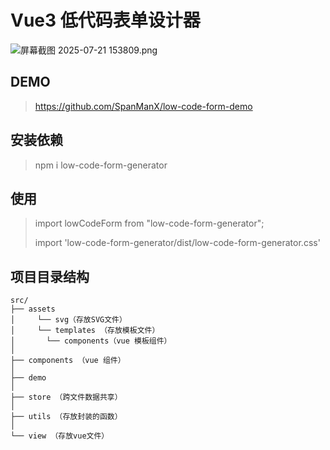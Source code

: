 # Vue3 低代码表单设计器

<img src="https://p6-xtjj-sign.byteimg.com/tos-cn-i-73owjymdk6/a6843b5e63404451b83517d76da4ce21~tplv-73owjymdk6-jj-mark-v1:0:0:0:0:5o6Y6YeR5oqA5pyv56S-5Yy6IEAg5ZW35ZKv5ZOp5ZKv5ZW3:q75.awebp?rk3s=f64ab15b&amp;x-expires=1753688417&amp;x-signature=PDSw1H%2BJoGelPYD1IM8g4lcWUfk%3D" alt="屏幕截图 2025-07-21 153809.png" loading="lazy" class="medium-zoom-image"> 

## DEMO
> https://github.com/SpanManX/low-code-form-demo

## 安装依赖
> npm i low-code-form-generator

## 使用
> import lowCodeForm from "low-code-form-generator";
>
> import 'low-code-form-generator/dist/low-code-form-generator.css'

## 项目目录结构
```
src/
├── assets
│     └── svg（存放SVG文件）
│     └── templates （存放模板文件）
│       └── components（vue 模板组件）
│
├── components （vue 组件）
│
├── demo
│
├── store （跨文件数据共享）
│
├── utils （存放封装的函数）
│
└── view （存放vue文件）
```